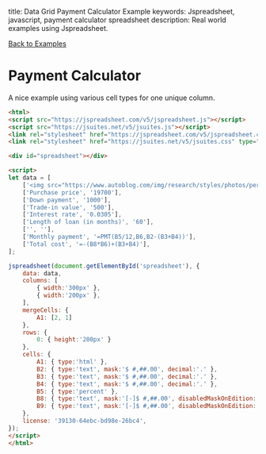 title: Data Grid Payment Calculator Example
keywords: Jspreadsheet, javascript, payment calculator spreadsheet
description: Real world examples using Jspreadsheet.

[Back to Examples](/docs/v5/examples "Back to the examples section")

# Payment Calculator

A nice example using various cell types for one unique column.

```html
<html>
<script src="https://jspreadsheet.com/v5/jspreadsheet.js"></script>
<script src="https://jsuites.net/v5/jsuites.js"></script>
<link rel="stylesheet" href="https://jspreadsheet.com/v5/jspreadsheet.css" type="text/css" />
<link rel="stylesheet" href="https://jsuites.net/v5/jsuites.css" type="text/css" />

<div id="spreadsheet"></div>

<script>
let data = [
    ['<img src="https://www.autoblog.com/img/research/styles/photos/performance.jpg" style="max-width:200px;"><br><h3>Vehicle Payment Calculator</h3>', ''],
    ['Purchase price', '19700'],
    ['Down payment', '1000'],
    ['Trade-in value', '500'],
    ['Interest rate', '0.0305'],
    ['Length of loan (in months)', '60'],
    ['', ''],
    ['Monthly payment', '=PMT(B5/12,B6,B2-(B3+B4))'],
    ['Total cost', '=-(B8*B6)+(B3+B4)'],
];

jspreadsheet(document.getElementById('spreadsheet'), {
    data: data,
    columns: [
        { width:'300px' },
        { width:'200px' },
    ],
    mergeCells: {
        A1: [2, 1]
    },
    rows: {
        0: { height:'200px' }
    },
    cells: {
        A1: { type:'html' },
        B2: { type:'text', mask:'$ #,##.00', decimal:'.' },
        B3: { type:'text', mask:'$ #,##.00', decimal:'.' },
        B4: { type:'text', mask:'$ #,##.00', decimal:'.' },
        B5: { type:'percent' },
        B8: { type:'text', mask:'[-]$ #,##.00', disabledMaskOnEdition: true, decimal:'.' },
        B9: { type:'text', mask:'[-]$ #,##.00', disabledMaskOnEdition: true, decimal:'.' },
    },
    license: '39130-64ebc-bd98e-26bc4',
});
</script>
</html>
```
 
